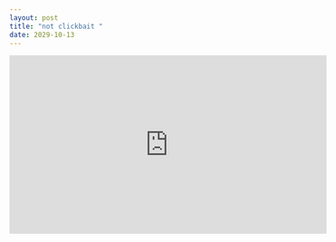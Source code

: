```yaml
---
layout: post
title: "not clickbait "
date: 2029-10-13
---
```

<div>
<iframe width="560" height="315" src="https://www.youtube.com/embed/dQw4w9WgXcQ?controls=0" title="YouTube video player" frameborder="0" allow="accelerometer; autoplay="1"; clipboard-write; encrypted-media; gyroscope; picture-in-picture" allowfullscreen></iframe>
</div>
